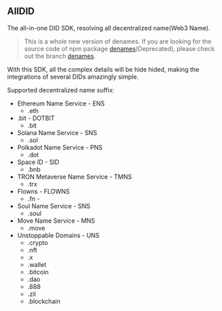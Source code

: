 AllDID
---
The all-in-one DID SDK, resolving all decentralized name(Web3 Name).

> This is a whole new version of denames. If you are looking for the source code of npm package [denames](https://www.npmjs.com/package/denames)(Deprecated), please check out the branch [denames](https://github.com/dotbitHQ/denames/tree/denames).

With this SDK, all the complex details will be hide hided, making the integrations of several DIDs amazingly simple.

Supported decentralized name suffix:
- Ethereum Name Service - ENS
  - .eth
- .bit - DOTBIT
  - .bit
- Solana Name Service - SNS
  - .sol
- Polkadot Name Service - PNS
  - .dot
- Space ID - SID
  - .bnb
- TRON Metaverse Name Service - TMNS
  - .trx
- Flowns - FLOWNS
  - .fn -
- Soul Name Service  - SNS
  - .soul
- Move Name Service - MNS
  - .move
- Unstoppable Domains - UNS
  - .crypto
  - .nft
  - .x
  - .wallet
  - .bitcoin
  - .dao
  - .888
  - .zil
  - .blockchain
